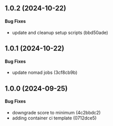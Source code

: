 ## 1.0.2 (2024-10-22)

#### Bug Fixes

* update and cleanup setup scripts (bbd50ade)


## 1.0.1 (2024-10-22)

#### Bug Fixes

* update nomad jobs (3cf8cb9b)


## 1.0.0 (2024-09-25)

#### Bug Fixes

* downgrade score to minimum (4c2bbdc2)
* adding container ci template (0712dce5)

